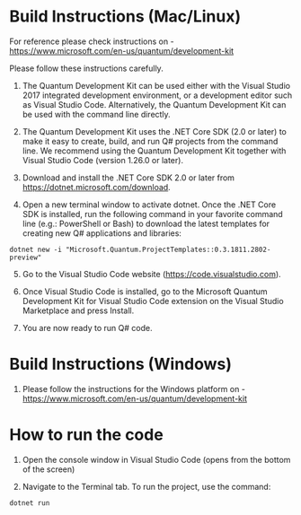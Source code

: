 # Build Instructions (Mac/Linux)

For reference please check instructions on - https://www.microsoft.com/en-us/quantum/development-kit

Please follow these instructions carefully. 

1. The Quantum Development Kit can be used either with the Visual Studio 2017 integrated development environment, 
or a development editor such as Visual Studio Code. 
Alternatively, the Quantum Development Kit can be used with the command line directly.

2. The Quantum Development Kit uses the .NET Core SDK (2.0 or later) to make it easy to create, build, 
and run Q# projects from the command line. 
We recommend using the Quantum Development Kit together with Visual Studio Code (version 1.26.0 or later).

3. Download and install the .NET Core SDK 2.0 or later from https://dotnet.microsoft.com/download. 

4. Open a new terminal window to activate dotnet. 
Once the .NET Core SDK is installed, run the following command in your favorite command line (e.g.: PowerShell or Bash) 
to download the latest templates for creating new Q# applications and libraries:
```
dotnet new -i "Microsoft.Quantum.ProjectTemplates::0.3.1811.2802-preview"
```

5. Go to the Visual Studio Code website (https://code.visualstudio.com). 

6. Once Visual Studio Code is installed, go to the Microsoft Quantum Development Kit for Visual Studio Code 
extension on the Visual Studio Marketplace and press Install.

7. You are now ready to run Q# code. 

# Build Instructions (Windows)

1. Please follow the instructions for the Windows platform on - https://www.microsoft.com/en-us/quantum/development-kit

# How to run the code 

1. Open the console window in Visual Studio Code (opens from the bottom of the screen)

2. Navigate to the Terminal tab. To run the project, use the command:
```
dotnet run
```
